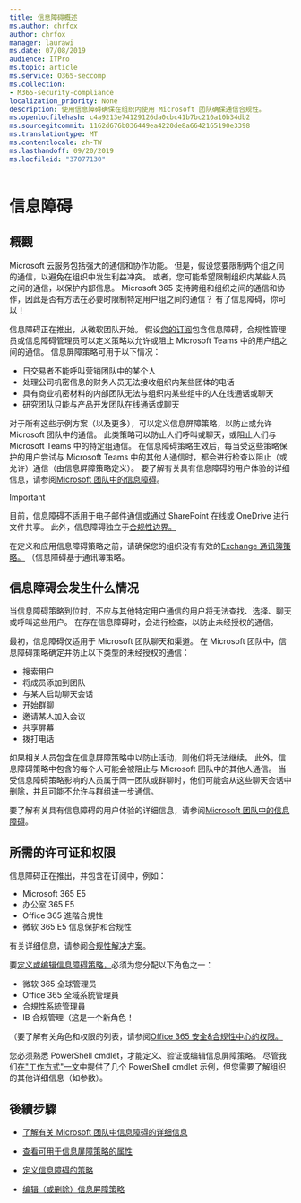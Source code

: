 ```yaml
---
title: 信息障碍概述
ms.author: chrfox
author: chrfox
manager: laurawi
ms.date: 07/08/2019
audience: ITPro
ms.topic: article
ms.service: O365-seccomp
ms.collection:
- M365-security-compliance
localization_priority: None
description: 使用信息障碍确保在组织内使用 Microsoft 团队确保通信合规性。
ms.openlocfilehash: c4a9213e74129126da0cbc41b7bc210a10b34db2
ms.sourcegitcommit: 1162d676b036449ea4220de8a6642165190e3398
ms.translationtype: MT
ms.contentlocale: zh-TW
ms.lasthandoff: 09/20/2019
ms.locfileid: "37077130"
---
```

# <a name="information-barriers"></a>信息障碍

## <a name="overview"></a>概觀

Microsoft 云服务包括强大的通信和协作功能。 但是，假设您要限制两个组之间的通信，以避免在组织中发生利益冲突。 或者，您可能希望限制组织内某些人员之间的通信，以保护内部信息。 Microsoft 365 支持跨组和组织之间的通信和协作，因此是否有方法在必要时限制特定用户组之间的通信？ 有了信息障碍，你可以！ 

信息障碍正在推出，从微软团队开始。 假设[您的订阅](#required-licenses-and-permissions)包含信息障碍，合规性管理员或信息障碍管理员可以定义策略以允许或阻止 Microsoft Teams 中的用户组之间的通信。 信息屏障策略可用于以下情况：

- 日交易者不能呼叫营销团队中的某个人
- 处理公司机密信息的财务人员无法接收组织内某些团体的电话
- 具有商业机密材料的内部团队无法与组织内某些组中的人在线通话或聊天
- 研究团队只能与产品开发团队在线通话或聊天

对于所有这些示例方案（以及更多），可以定义信息屏障策略，以防止或允许 Microsoft 团队中的通信。 此类策略可以防止人们呼叫或聊天，或阻止人们与 Microsoft Teams 中的特定组通信。 在信息障碍策略生效后，每当受这些策略保护的用户尝试与 Microsoft Teams 中的其他人通信时，都会进行检查以阻止（或允许）通信（由信息屏障策略定义）。 要了解有关具有信息障碍的用户体验的详细信息，请参阅[Microsoft 团队中的信息障碍](https://docs.microsoft.com/MicrosoftTeams/information-barriers-in-teams)。

> [!IMPORTANT]
> 目前，信息障碍不适用于电子邮件通信或通过 SharePoint 在线或 OneDrive 进行文件共享。 此外，信息障碍独立于[合规性边界。](tagging-and-assessment-in-advanced-ediscovery.md)<p>在定义和应用信息障碍策略之前，请确保您的组织没有有效的[Exchange 通讯簿策略。](https://docs.microsoft.com/en-us/exchange/address-books/address-book-policies/address-book-policies) （信息障碍基于通讯簿策略。 

## <a name="what-happens-with-information-barriers"></a>信息障碍会发生什么情况

当信息障碍策略到位时，不应与其他特定用户通信的用户将无法查找、选择、聊天或呼叫这些用户。 在存在信息障碍时，会进行检查，以防止未经授权的通信。

最初，信息障碍仅适用于 Microsoft 团队聊天和渠道。 在 Microsoft 团队中，信息障碍策略确定并防止以下类型的未经授权的通信：
- 搜索用户
- 将成员添加到团队
- 与某人启动聊天会话
- 开始群聊
- 邀请某人加入会议
- 共享屏幕
- 拨打电话 

如果相关人员包含在信息屏障策略中以防止活动，则他们将无法继续。 此外，信息障碍策略中包含的每个人可能会被阻止与 Microsoft 团队中的其他人通信。 当受信息障碍策略影响的人员属于同一团队或群聊时，他们可能会从这些聊天会话中删除，并且可能不允许与群组进一步通信。

要了解有关具有信息障碍的用户体验的详细信息，请参阅[Microsoft 团队中的信息障碍](https://docs.microsoft.com/MicrosoftTeams/information-barriers-in-teams)。

## <a name="required-licenses-and-permissions"></a>所需的许可证和权限

信息障碍正在推出，并包含在订阅中，例如：

- Microsoft 365 E5
- 办公室 365 E5
- Office 365 進階合規性
- 微软 365 E5 信息保护和合规性

有关详细信息，请参阅[合规性解决方案](https://products.office.com/business/security-and-compliance/compliance-solutions)。

要[定义或编辑信息障碍策略，](information-barriers-policies.md)必须为您分配以下角色之一：

- 微软 365 全球管理员
- Office 365 全域系統管理員
- 合規性系統管理員
- IB 合规管理（这是一个新角色！

（要了解有关角色和权限的列表，请参阅[Office 365 安全&合规性中心的权限。](../security/office-365-security/protect-against-threats.md)

您必须熟悉 PowerShell cmdlet，才能定义、验证或编辑信息屏障策略。 尽管我们[在"工作方式"一文](information-barriers-policies.md)中提供了几个 PowerShell cmdlet 示例，但您需要了解组织的其他详细信息（如参数）。

## <a name="next-steps"></a>後續步驟

- [了解有关 Microsoft 团队中信息障碍的详细信息](https://docs.microsoft.com/MicrosoftTeams/information-barriers-in-teams)

- [查看可用于信息屏障策略的属性](information-barriers-attributes.md)

- [定义信息障碍的策略](information-barriers-policies.md)

- [编辑（或删除）信息屏障策略](information-barriers-edit-segments-policies.md.md) 

